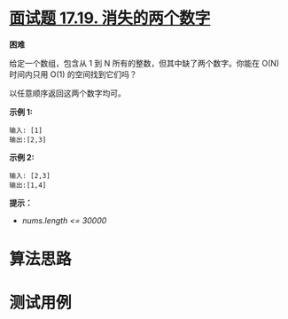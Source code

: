 # [面试题 17.19. 消失的两个数字][cnTitle]

**困难**

给定一个数组，包含从 1 到 N 所有的整数，但其中缺了两个数字。你能在 O(N) 时间内只用 O(1) 的空间找到它们吗？

以任意顺序返回这两个数字均可。

**示例 1:** 

```
输入: [1]
输出:[2,3]
```

**示例 2:** 

```
输入: [2,3]
输出:[1,4]
```

**提示：** 

-  *nums.length <= 30000* 




# 算法思路

# 测试用例
```
```

[cnTitle]: https://leetcode-cn.com/problems/missing-two-lcci/
